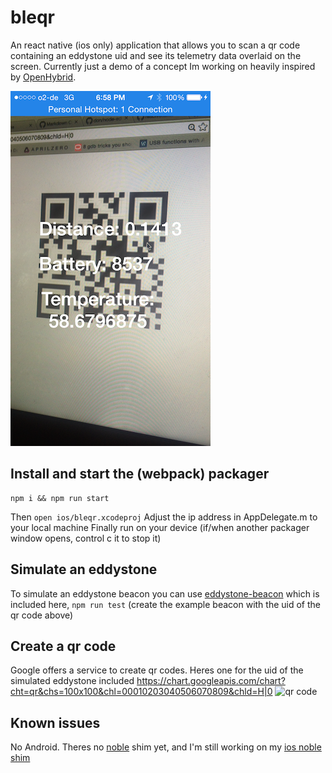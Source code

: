 # bleqr
An react native (ios only) application that allows you to scan a qr code containing an eddystone uid and see its telemetry data overlaid on the screen. Currently just a demo of a concept Im working on heavily inspired by [OpenHybrid](http://openhybrid.org/).

![qr code with overlaid telemetry data](https://github.com/jacobrosenthal/bleqr/raw/master/screenshots/IMG_2327.PNG)

## Install and start the (webpack) packager
```
npm i && npm run start
```
Then `open ios/bleqr.xcodeproj` Adjust the ip address in AppDelegate.m to your local machine
Finally run on your device (if/when another packager window opens, control c it to stop it)

## Simulate an eddystone
To simulate an eddystone beacon you can use [eddystone-beacon](https://github.com/don/node-eddystone-beacon) which is included here, `npm run test` (create the example beacon with the uid of the qr code above)

## Create a qr code
Google offers a service to create qr codes. Heres one for the uid of the simulated eddystone included https://chart.googleapis.com/chart?cht=qr&chs=100x100&chl=00010203040506070809&chld=H|0
![qr code](https://chart.googleapis.com/chart?cht=qr&chs=100x100&chl=00010203040506070809&chld=H|0)

## Known issues
No Android. Theres no [noble](https://github.com/sandeepmistry/noble) shim yet, and I'm still working on my [ios noble shim](https://github.com/jacobrosenthal/react-native-ble)
